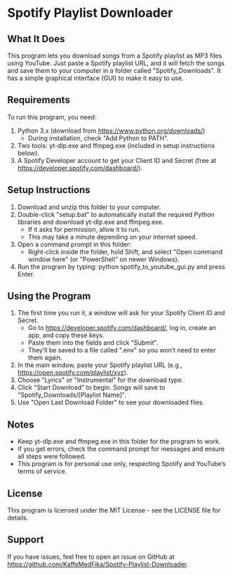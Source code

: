 Spotify Playlist Downloader
==========================

What It Does
------------
This program lets you download songs from a Spotify playlist as MP3 files using YouTube. Just paste a Spotify playlist URL, and it will fetch the songs and save them to your computer in a folder called "Spotify_Downloads". It has a simple graphical interface (GUI) to make it easy to use.

Requirements
------------
To run this program, you need:
1. Python 3.x (download from https://www.python.org/downloads/)
   - During installation, check "Add Python to PATH".
2. Two tools: yt-dlp.exe and ffmpeg.exe (included in setup instructions below).
3. A Spotify Developer account to get your Client ID and Secret (free at https://developer.spotify.com/dashboard/).

Setup Instructions
------------------
1. Download and unzip this folder to your computer.
2. Double-click "setup.bat" to automatically install the required Python libraries and download yt-dlp.exe and ffmpeg.exe.
   - If it asks for permission, allow it to run.
   - This may take a minute depending on your internet speed.
3. Open a command prompt in this folder:
   - Right-click inside the folder, hold Shift, and select "Open command window here" (or "PowerShell" on newer Windows).
4. Run the program by typing:
   python spotify_to_youtube_gui.py
   and press Enter.

Using the Program
-----------------
1. The first time you run it, a window will ask for your Spotify Client ID and Secret.
   - Go to https://developer.spotify.com/dashboard/, log in, create an app, and copy these keys.
   - Paste them into the fields and click "Submit".
   - They’ll be saved to a file called ".env" so you won’t need to enter them again.
2. In the main window, paste your Spotify playlist URL (e.g., https://open.spotify.com/playlist/xyz).
3. Choose "Lyrics" or "Instrumental" for the download type.
4. Click "Start Download" to begin. Songs will save to "Spotify_Downloads/[Playlist Name]".
5. Use "Open Last Download Folder" to see your downloaded files.

Notes
-----
- Keep yt-dlp.exe and ffmpeg.exe in this folder for the program to work.
- If you get errors, check the command prompt for messages and ensure all steps were followed.
- This program is for personal use only, respecting Spotify and YouTube’s terms of service.

License
-------
This program is licensed under the MIT License - see the LICENSE file for details.

Support
-------
If you have issues, feel free to open an issue on GitHub at https://github.com/KaffeMedFika/Spotify-Playlist-Downloader.
